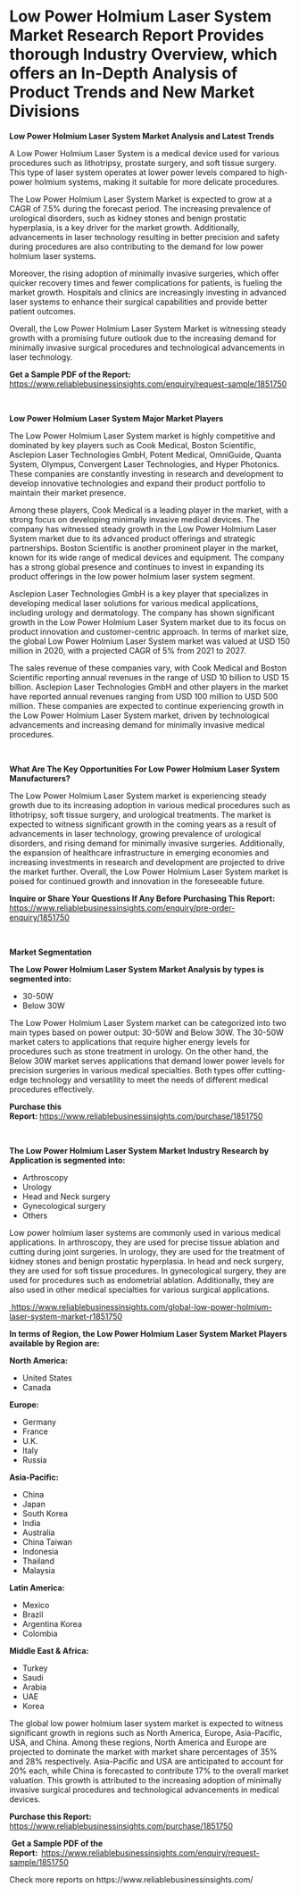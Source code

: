 <p><h1>Low Power Holmium Laser System Market Research Report Provides thorough Industry Overview, which offers an In-Depth Analysis of Product Trends and New Market Divisions</h1></p><p><strong>Low Power Holmium Laser System Market Analysis and Latest Trends</strong></p>
<p><p>A Low Power Holmium Laser System is a medical device used for various procedures such as lithotripsy, prostate surgery, and soft tissue surgery. This type of laser system operates at lower power levels compared to high-power holmium systems, making it suitable for more delicate procedures.</p><p>The Low Power Holmium Laser System Market is expected to grow at a CAGR of 7.5% during the forecast period. The increasing prevalence of urological disorders, such as kidney stones and benign prostatic hyperplasia, is a key driver for the market growth. Additionally, advancements in laser technology resulting in better precision and safety during procedures are also contributing to the demand for low power holmium laser systems.</p><p>Moreover, the rising adoption of minimally invasive surgeries, which offer quicker recovery times and fewer complications for patients, is fueling the market growth. Hospitals and clinics are increasingly investing in advanced laser systems to enhance their surgical capabilities and provide better patient outcomes.</p><p>Overall, the Low Power Holmium Laser System Market is witnessing steady growth with a promising future outlook due to the increasing demand for minimally invasive surgical procedures and technological advancements in laser technology.</p></p>
<p><strong>Get a Sample PDF of the Report:&nbsp;</strong> <a href="https://www.reliablebusinessinsights.com/enquiry/request-sample/1851750">https://www.reliablebusinessinsights.com/enquiry/request-sample/1851750</a></p>
<p>&nbsp;</p>
<p><strong>Low Power Holmium Laser System Major Market Players</strong></p>
<p><p>The Low Power Holmium Laser System market is highly competitive and dominated by key players such as Cook Medical, Boston Scientific, Asclepion Laser Technologies GmbH, Potent Medical, OmniGuide, Quanta System, Olympus, Convergent Laser Technologies, and Hyper Photonics. These companies are constantly investing in research and development to develop innovative technologies and expand their product portfolio to maintain their market presence.</p><p>Among these players, Cook Medical is a leading player in the market, with a strong focus on developing minimally invasive medical devices. The company has witnessed steady growth in the Low Power Holmium Laser System market due to its advanced product offerings and strategic partnerships. Boston Scientific is another prominent player in the market, known for its wide range of medical devices and equipment. The company has a strong global presence and continues to invest in expanding its product offerings in the low power holmium laser system segment.</p><p>Asclepion Laser Technologies GmbH is a key player that specializes in developing medical laser solutions for various medical applications, including urology and dermatology. The company has shown significant growth in the Low Power Holmium Laser System market due to its focus on product innovation and customer-centric approach. In terms of market size, the global Low Power Holmium Laser System market was valued at USD 150 million in 2020, with a projected CAGR of 5% from 2021 to 2027.</p><p>The sales revenue of these companies vary, with Cook Medical and Boston Scientific reporting annual revenues in the range of USD 10 billion to USD 15 billion. Asclepion Laser Technologies GmbH and other players in the market have reported annual revenues ranging from USD 100 million to USD 500 million. These companies are expected to continue experiencing growth in the Low Power Holmium Laser System market, driven by technological advancements and increasing demand for minimally invasive medical procedures.</p></p>
<p>&nbsp;</p>
<p><strong>What Are The Key Opportunities For Low Power Holmium Laser System Manufacturers?</strong></p>
<p><p>The Low Power Holmium Laser System market is experiencing steady growth due to its increasing adoption in various medical procedures such as lithotripsy, soft tissue surgery, and urological treatments. The market is expected to witness significant growth in the coming years as a result of advancements in laser technology, growing prevalence of urological disorders, and rising demand for minimally invasive surgeries. Additionally, the expansion of healthcare infrastructure in emerging economies and increasing investments in research and development are projected to drive the market further. Overall, the Low Power Holmium Laser System market is poised for continued growth and innovation in the foreseeable future.</p></p>
<p><strong>Inquire or Share Your Questions If Any Before Purchasing This Report:</strong> <a href="https://www.reliablebusinessinsights.com/enquiry/pre-order-enquiry/1851750">https://www.reliablebusinessinsights.com/enquiry/pre-order-enquiry/1851750</a></p>
<p>&nbsp;</p>
<p><strong>Market Segmentation</strong></p>
<p><strong>The Low Power Holmium Laser System Market Analysis by types is segmented into:</strong></p>
<p><ul><li>30-50W</li><li>Below 30W</li></ul></p>
<p><p>The Low Power Holmium Laser System market can be categorized into two main types based on power output: 30-50W and Below 30W. The 30-50W market caters to applications that require higher energy levels for procedures such as stone treatment in urology. On the other hand, the Below 30W market serves applications that demand lower power levels for precision surgeries in various medical specialties. Both types offer cutting-edge technology and versatility to meet the needs of different medical procedures effectively.</p></p>
<p><strong>Purchase this Report:&nbsp;</strong><a href="https://www.reliablebusinessinsights.com/purchase/1851750">https://www.reliablebusinessinsights.com/purchase/1851750</a></p>
<p>&nbsp;</p>
<p><strong>The Low Power Holmium Laser System Market Industry Research by Application is segmented into:</strong></p>
<p><ul><li>Arthroscopy</li><li>Urology</li><li>Head and Neck surgery</li><li>Gynecological surgery</li><li>Others</li></ul></p>
<p><p>Low power holmium laser systems are commonly used in various medical applications. In arthroscopy, they are used for precise tissue ablation and cutting during joint surgeries. In urology, they are used for the treatment of kidney stones and benign prostatic hyperplasia. In head and neck surgery, they are used for soft tissue procedures. In gynecological surgery, they are used for procedures such as endometrial ablation. Additionally, they are also used in other medical specialties for various surgical applications.</p></p>
<p><a href="https://www.reliablebusinessinsights.com/global-low-power-holmium-laser-system-market-r1851750">&nbsp;https://www.reliablebusinessinsights.com/global-low-power-holmium-laser-system-market-r1851750</a></p>
<p><strong>In terms of Region, the Low Power Holmium Laser System Market Players available by Region are:</strong></p>
<p>
    <p> <strong> North America: </strong>
        <ul>
            <li>United States</li>
            <li>Canada</li>
        </ul>
        </p> 
    <p> <strong> Europe: </strong>
        <ul>
            <li>Germany</li>
            <li>France</li>
            <li>U.K.</li>
            <li>Italy</li>
            <li>Russia</li>
        </ul>
        </p> 
    <p> <strong> Asia-Pacific: </strong>
        <ul>
            <li>China</li>
            <li>Japan</li>
            <li>South Korea</li>
            <li>India</li>
            <li>Australia</li>
            <li>China Taiwan</li>
            <li>Indonesia</li>
            <li>Thailand</li>
            <li>Malaysia</li>
        </ul>
        </p> 
    <p> <strong> Latin America: </strong>
        <ul>
            <li>Mexico</li>
            <li>Brazil</li>
            <li>Argentina Korea</li>
            <li>Colombia</li>
        </ul>
        </p> 
    <p> <strong> Middle East & Africa: </strong>
        <ul>
            <li>Turkey</li>
            <li>Saudi</li>
            <li>Arabia</li>
            <li>UAE</li>
            <li>Korea</li>
        </ul>
    </p>
    </p>
<p><p>The global low power holmium laser system market is expected to witness significant growth in regions such as North America, Europe, Asia-Pacific, USA, and China. Among these regions, North America and Europe are projected to dominate the market with market share percentages of 35% and 28% respectively. Asia-Pacific and USA are anticipated to account for 20% each, while China is forecasted to contribute 17% to the overall market valuation. This growth is attributed to the increasing adoption of minimally invasive surgical procedures and technological advancements in medical devices.</p></p>
<p><strong>Purchase this Report: </strong><a href="https://www.reliablebusinessinsights.com/purchase/1851750">https://www.reliablebusinessinsights.com/purchase/1851750</a></p>
<p>&nbsp;<strong>Get a Sample PDF of the Report:&nbsp;&nbsp;</strong><a href="https://www.reliablebusinessinsights.com/enquiry/request-sample/1851750">https://www.reliablebusinessinsights.com/enquiry/request-sample/1851750</a></p>
<p><strong></strong></p>
<p>Check more reports on https://www.reliablebusinessinsights.com/</p>